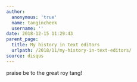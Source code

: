 ```yaml
---
author:
  anonymous: 'true'
  name: tangincheek
  username: ''
date: 2018-12-15 11:29:43
parent_page:
  title: My history in text editors
  urlpath: /2018/11/my-history-in-text-editors/
source: disqus
---
```


<p>praise be to the great roy tang!</p>
